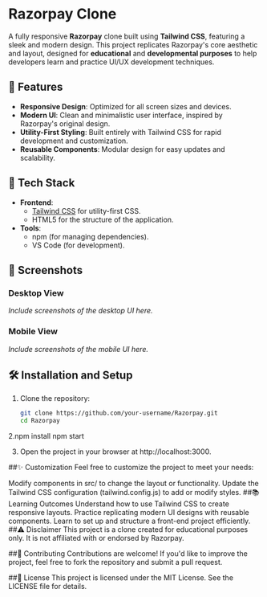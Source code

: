 # Razorpay Clone  

A fully responsive **Razorpay** clone built using **Tailwind CSS**, featuring a sleek and modern design. This project replicates Razorpay's core aesthetic and layout, designed for **educational** and **developmental purposes** to help developers learn and practice UI/UX development techniques.

## 🎨 Features  
- **Responsive Design**: Optimized for all screen sizes and devices.  
- **Modern UI**: Clean and minimalistic user interface, inspired by Razorpay's original design.  
- **Utility-First Styling**: Built entirely with Tailwind CSS for rapid development and customization.  
- **Reusable Components**: Modular design for easy updates and scalability.  

## 🚀 Tech Stack  
- **Frontend**:  
  - [Tailwind CSS](https://tailwindcss.com/) for utility-first CSS.  
  - HTML5 for the structure of the application.  
- **Tools**:  
  - npm (for managing dependencies).  
  - VS Code (for development).


## 📸 Screenshots  
### Desktop View  
*Include screenshots of the desktop UI here.*  

### Mobile View  
*Include screenshots of the mobile UI here.*  

## 🛠️ Installation and Setup  

1. Clone the repository:  
   ```bash
   git clone https://github.com/your-username/Razorpay.git
   cd Razorpay
   
2.npm install
  npm start

3. Open the project in your browser at http://localhost:3000.

##✨ Customization
Feel free to customize the project to meet your needs:

Modify components in src/ to change the layout or functionality.
Update the Tailwind CSS configuration (tailwind.config.js) to add or modify styles.
##📚 Learning Outcomes
Understand how to use Tailwind CSS to create responsive layouts.
Practice replicating modern UI designs with reusable components.
Learn to set up and structure a front-end project efficiently.
##⚠️ Disclaimer
This project is a clone created for educational purposes only. It is not affiliated with or endorsed by Razorpay.

##🌟 Contributing
Contributions are welcome! If you'd like to improve the project, feel free to fork the repository and submit a pull request.

##📄 License
This project is licensed under the MIT License. See the LICENSE file for details.
   
   


